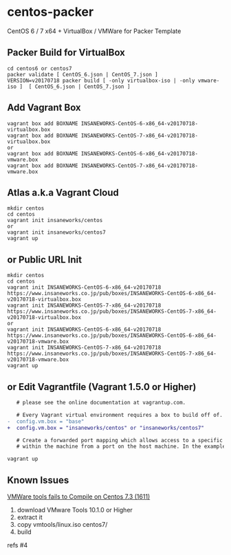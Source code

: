 centos-packer
=============

CentOS 6 / 7 x64 + VirtualBox / VMWare for Packer Template

## Packer Build for VirtualBox

```
cd centos6 or centos7
packer validate [ CentOS_6.json | CentOS_7.json ]
VERSION=v20170718 packer build [ -only virtualbox-iso | -only vmware-iso ]  [ CentOS_6.json | CentOS_7.json ]
```

## Add Vagrant Box

```
vagrant box add BOXNAME INSANEWORKS-CentOS-6-x86_64-v20170718-virtualbox.box
vagrant box add BOXNAME INSANEWORKS-CentOS-7-x86_64-v20170718-virtualbox.box
or
vagrant box add BOXNAME INSANEWORKS-CentOS-6-x86_64-v20170718-vmware.box
vagrant box add BOXNAME INSANEWORKS-CentOS-7-x86_64-v20170718-vmware.box
```

## Atlas a.k.a Vagrant Cloud

```
mkdir centos
cd centos
vagrant init insaneworks/centos
or
vagrant init insaneworks/centos7
vagrant up
```


## or Public URL Init

```
mkdir centos
cd centos
vagrant init INSANEWORKS-CentOS-6-x86_64-v20170718 https://www.insaneworks.co.jp/pub/boxes/INSANEWORKS-CentOS-6-x86_64-v20170718-virtualbox.box
vagrant init INSANEWORKS-CentOS-7-x86_64-v20170718 https://www.insaneworks.co.jp/pub/boxes/INSANEWORKS-CentOS-7-x86_64-v20170718-virtualbox.box
or
vagrant init INSANEWORKS-CentOS-6-x86_64-v20170718 https://www.insaneworks.co.jp/pub/boxes/INSANEWORKS-CentOS-6-x86_64-v20170718-vmware.box
vagrant init INSANEWORKS-CentOS-7-x86_64-v20170718 https://www.insaneworks.co.jp/pub/boxes/INSANEWORKS-CentOS-7-x86_64-v20170718-vmware.box
vagrant up
```

## or Edit Vagrantfile (Vagrant 1.5.0 or Higher)

```diff
   # please see the online documentation at vagrantup.com.

   # Every Vagrant virtual environment requires a box to build off of.
-  config.vm.box = "base"
+  config.vm.box = "insaneworks/centos" or "insaneworks/centos7"

   # Create a forwarded port mapping which allows access to a specific port
   # within the machine from a port on the host machine. In the example below,
```

```
vagrant up
```

## Known Issues

[VMWare tools fails to Compile on Centos 7.3 (1611)](https://communities.vmware.com/message/2637447?tstart=0)

1. download VMware Tools 10.1.0 or Higher
1. extract it
1. copy vmtools/linux.iso centos7/
1. build

refs #4
